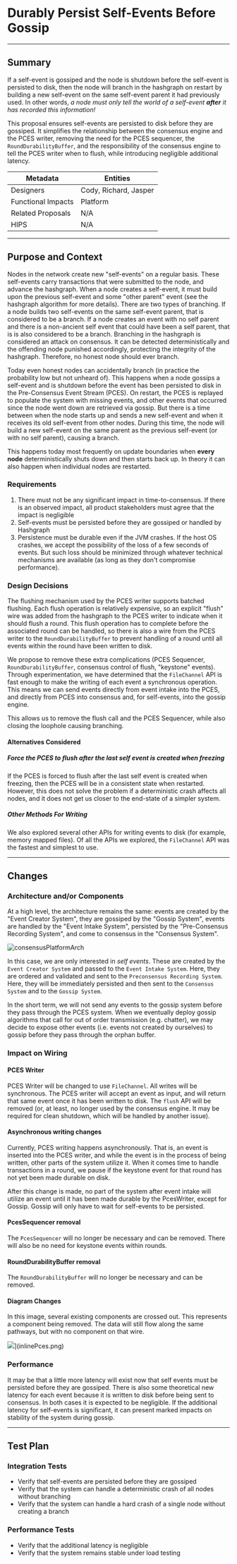 # Durably Persist Self-Events Before Gossip

---

## Summary

If a self-event is gossiped and the node is shutdown before the self-event is persisted to disk, then the node will
branch in the hashgraph on restart by building a new self-event on the same self-event parent it had previously used.
In other words, _a node must only tell the world of a self-event **after** it has recorded this information!_

This proposal ensures self-events are persisted to disk before they are gossiped. It simplifies the relationship
between the consensus engine and the PCES writer, removing the need for the PCES sequencer, the `RoundDurabilityBuffer`,
and the responsibility of the consensus engine to tell the PCES writer when to flush, while introducing negligible
additional latency.

|      Metadata      |       Entities        |
|--------------------|-----------------------|
| Designers          | Cody, Richard, Jasper |
| Functional Impacts | Platform              |
| Related Proposals  | N/A                   |
| HIPS               | N/A                   |

---

## Purpose and Context

Nodes in the network create new "self-events" on a regular basis. These self-events carry transactions that were
submitted to the node, and advance the hashgraph. When a node creates a self-event, it must build upon the previous
self-event and some "other parent" event (see the hashgraph algorithm for more details). There are two types of
branching. If a node builds two self-events on the same self-event parent, that is considered to be a branch. If a node
creates an event with no self parent and there is a non-ancient self event that could have been a self parent, that is
is also considered to be a branch. Branching in the hashgraph is considered an attack on consensus. It can be detected
deterministically and the offending node punished accordingly, protecting the integrity of the hashgraph. Therefore,
no honest node should ever branch.

Today even honest nodes can accidentally branch (in practice the probability low but not unheard of). This happens
when a node gossips a self-event and is shutdown before the event has been persisted to disk in the
Pre-Consensus Event Stream (PCES). On restart, the PCES is replayed to populate the system with missing events,
and other events that occurred since the node went down are retrieved via gossip. But there is a time between when
the node starts up and sends a new self-event and when it receives its old self-event from other nodes. During this
time, the node will build a new self-event on the same parent as the previous self-event (or with no self parent),
causing a branch.

This happens today most frequently on update boundaries when **every node** deterministically shuts down and then
starts back up. In theory it can also happen when individual nodes are restarted.

### Requirements

1. There must not be any significant impact in time-to-consensus. If there is an observed impact, all product
   stakeholders must agree that the impact is negligible
2. Self-events must be persisted before they are gossiped or handled by Hashgraph
3. Persistence must be durable even if the JVM crashes. If the host OS crashes, we accept the possibility of the loss
   of a few seconds of events. But such loss should be minimized through whatever technical mechanisms are available
   (as long as they don't compromise performance).

### Design Decisions

The flushing mechanism used by the PCES writer supports batched flushing. Each flush operation is relatively expensive,
so an explicit "flush" wire was added from the hashgraph to the PCES writer to indicate when it should flush a round.
This flush operation has to complete before the associated round can be handled, so there is also a wire from the
PCES writer to the `RoundDurabilityBuffer` to prevent handling of a round until all events within the round have been
written to disk.

We propose to remove these extra complications (PCES Sequencer, `RoundDurabilityBuffer`, consensus control of flush,
"keystone" events). Through experimentation, we have determined that the `FileChannel` API is fast enough to make the
writing of each event a synchronous operation. This means we can send events directly from event intake into the PCES,
and directly from PCES into consensus and, for self-events, into the gossip engine.

This allows us to remove the flush call and the PCES Sequencer, while also closing the loophole causing branching.

#### Alternatives Considered

##### Force the PCES to flush after the last self event is created when freezing

If the PCES is forced to flush after the last self event is created when freezing, then the PCES will be in a consistent
state when restarted. However, this does not solve the problem if a deterministic crash affects all nodes, and it does
not get us closer to the end-state of a simpler system.

##### Other Methods For Writing

We also explored several other APIs for writing events to disk (for example, memory mapped files). Of all the APIs we
explored, the `FileChannel` API was the fastest and simplest to use.

---

## Changes

### Architecture and/or Components

At a high level, the architecture remains the same: events are created by the "Event Creator System", they are gossiped
by the "Gossip System", events are handled by the "Event Intake System", persisted by the
"Pre-Consensus Recording System", and come to consensus in the "Consensus System".

![consensusPlatformArch](consensusPlatformArch.png)

In this case, we are only interested in _self events_. These are created by the `Event Creator System` and passed to
the `Event Intake System`. Here, they are ordered and validated and sent to the `Preconsensus Recording System`. Here,
they will be immediately persisted and then sent to the `Consensus System` and to the `Gossip System`.

In the short term, we will not send any events to the gossip system before they pass through the PCES system. When we
eventually deploy gossip algorithms that call for out of order transmission (e.g. chatter), we may decide to expose
other events (i.e. events not created by ourselves) to gossip before they pass through the orphan buffer.

### Impact on Wiring

#### PCES Writer

PCES Writer will be changed to use `FileChannel`. All writes will be synchronous. The PCES writer will accept an event
as input, and will return that same event once it has been written to disk. The `flush` API will be removed
(or, at least, no longer used by the consensus engine. It may be required for clean shutdown,
which will be handled by another issue).

#### Asynchronous writing changes

Currently, PCES writing happens asynchronously. That is, an event is inserted into the PCES writer, and while
the event is in the process of being written, other parts of the system utilize it. When it comes time to handle
transactions in a round, we pause if the keystone event for that round has not yet been made durable on disk.

After this change is made, no part of the system after event intake will utilize an event until it has been made
durable by the PcesWriter, except for Gossip. Gossip will only have to wait for self-events to be persisted.

#### PcesSequencer removal

The `PcesSequencer` will no longer be necessary and can be removed. There will also be no need for keystone events
within rounds.

#### RoundDurabilityBuffer removal

The `RoundDurabilityBuffer` will no longer be necessary and can be removed.

#### Diagram Changes

In this image, several existing components are crossed out. This represents a component being removed. The data will
still flow along the same pathways, but with no component on that wire.

![](inlinePces.png)](inlinePces.png)

### Performance

It may be that a little more latency will exist now that self events must be persisted before they are gossiped. There
is also some theoretical new latency for each event because it is written to disk before being sent to consensus. In
both cases it is expected to be negligible. If the additional latency for self-events is significant, it can present
marked impacts on stability of the system during gossip.

---

## Test Plan

### Integration Tests

- Verify that self-events are persisted before they are gossiped
- Verify that the system can handle a deterministic crash of all nodes without branching
- Verify that the system can handle a hard crash of a single node without creating a branch

### Performance Tests

- Verify that the additional latency is negligible
- Verify that the system remains stable under load testing
